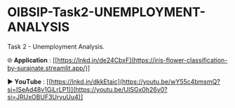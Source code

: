# OIBSIP-Task2-UNEMPLOYMENT-ANALYSIS
Task 2 - Unemployment Analysis.

🌐 𝐀𝐩𝐩𝐥𝐢𝐜𝐚𝐭𝐢𝐨𝐧 : [[https://lnkd.in/de24CbxF](https://iris-flower-classification-by-surajnate.streamlit.app/)]

▶️ 𝐘𝐨𝐮𝐓𝐮𝐛𝐞 : [[https://lnkd.in/dkkEtaic](https://youtu.be/wY55c4bmsmQ?si=ISeAd48v1GiLrLP1)](https://youtu.be/UISGx0h26v0?si=JRUxOBUF3UryuUu4)]
